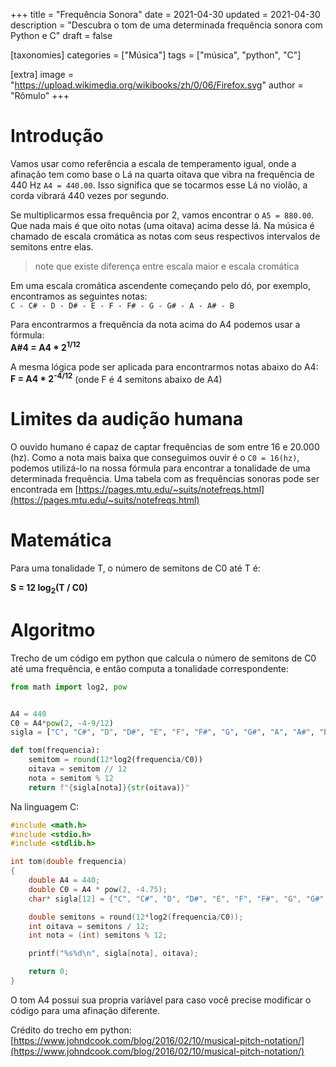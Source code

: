 +++
title = "Frequência Sonora"
date = 2021-04-30
updated = 2021-04-30
description = "Descubra o tom de uma determinada frequência sonora com Python e C"
draft = false

[taxonomies]
categories = ["Música"]
tags = ["música", "python", "C"]

[extra]
image = "https://upload.wikimedia.org/wikibooks/zh/0/06/Firefox.svg"
author = "Rômulo"
+++

# Introdução

Vamos usar como referência a escala de temperamento igual, onde a afinação tem como base o Lá na quarta oitava que vibra na frequência de 440 Hz `A4 = 440.00`. Isso significa que se tocarmos esse Lá no violão, a corda vibrará 440 vezes por segundo.

Se multiplicarmos essa frequência por 2, vamos encontrar o `A5 = 880.00`. Que nada mais é que oito notas (uma oitava) acima desse lá. Na música é chamado de escala cromática as notas com seus respectivos intervalos de semitons entre elas.

> note que existe diferença entre escala maior e escala cromática

Em uma escala cromática ascendente começando pelo dó, por exemplo, encontramos as seguintes notas:  
`C - C# - D - D# - E - F - F# - G - G# - A - A# - B`  
 

Para encontrarmos a frequência da nota acima do A4 podemos usar a fórmula:  
__A#4 = A4 * 2<sup>1/12</sup>__

A mesma lógica pode ser aplicada para encontrarmos notas abaixo do A4:  
__F = A4 * 2<sup>-4/12</sup>__ (onde F é 4 semitons abaixo de A4)

# Limites da audição humana
O ouvido humano é capaz de captar frequências de som entre 16 e 20.000 (hz). Como a nota mais baixa que conseguimos ouvir é o `C0 = 16(hz)`, podemos utilizá-lo na nossa fórmula para encontrar a tonalidade de uma determinada frequência. Uma tabela com as frequências sonoras pode ser encontrada em [https://pages.mtu.edu/~suits/notefreqs.html](https://pages.mtu.edu/~suits/notefreqs.html)

# Matemática

Para uma tonalidade T, o número de semitons de C0 até T é:

__S = 12 log<sub>2</sub>(T / C0)__

# Algoritmo

Trecho de um código em python que calcula o número de semitons de C0 até uma frequência, e então computa a tonalidade correspondente:

```python
from math import log2, pow


A4 = 440
C0 = A4*pow(2, -4-9/12)
sigla = ["C", "C#", "D", "D#", "E", "F", "F#", "G", "G#", "A", "A#", "B"]

def tom(frequencia):
    semitom = round(12*log2(frequencia/C0))
    oitava = semitom // 12
    nota = semitom % 12
    return f"{sigla[nota]}{str(oitava)}"

```

Na linguagem C:
```C
#include <math.h>
#include <stdio.h>
#include <stdlib.h>

int tom(double frequencia)
{
	double A4 = 440;
	double C0 = A4 * pow(2, -4.75);
	char* sigla[12] = {"C", "C#", "D", "D#", "E", "F", "F#", "G", "G#", "A", "A#", "B"};

	double semitons = round(12*log2(frequencia/C0));
	int oitava = semitons / 12;
	int nota = (int) semitons % 12;

	printf("%s%d\n", sigla[nota], oitava);

	return 0;
}

```
O tom A4 possui sua propria variável para caso você precise modificar o código para uma afinação diferente.

Crédito do trecho em python: [https://www.johndcook.com/blog/2016/02/10/musical-pitch-notation/](https://www.johndcook.com/blog/2016/02/10/musical-pitch-notation/)

